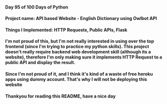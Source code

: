#### Day 95 of 100 Days of Python
#### Project name: API based Website - English Dictionary using Owlbot API
#### Things I Implemented: HTTP Requests, Public APIs, Flask

#### I'm not proud of this, but I'm not really interested in using over the top frontend (since I'm trying to practice my python skills). This project doesn't really require backend web development skill (although its a website), therefore I'm only making sure it implements HTTP Request to a public API and display the result.

#### Since I'm not proud of it, and I think it's kind of a waste of free heroku apps using dummy account. That's why I will not be deploying this website

#### Thankyou for reading this README, have a nice day